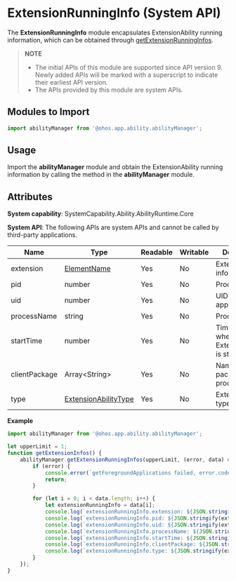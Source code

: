 # ExtensionRunningInfo (System API)

The **ExtensionRunningInfo** module encapsulates ExtensionAbility running information, which can be obtained through [getExtensionRunningInfos](js-apis-app-ability-abilityManager-sys.md#getextensionrunninginfos).

> **NOTE**
> 
>  - The initial APIs of this module are supported since API version 9. Newly added APIs will be marked with a superscript to indicate their earliest API version.
>  - The APIs provided by this module are system APIs.

## Modules to Import

```ts
import abilityManager from '@ohos.app.ability.abilityManager';
```

## Usage

Import the **abilityManager** module and obtain the ExtensionAbility running information by calling the method in the **abilityManager** module.

## Attributes

**System capability**: SystemCapability.Ability.AbilityRuntime.Core

**System API**: The following APIs are system APIs and cannot be called by third-party applications.

| Name| Type| Readable| Writable| Description|
| -------- | -------- | -------- | -------- | -------- |
| extension | [ElementName](js-apis-bundleManager-elementName.md) | Yes| No| ExtensionAbility information.|
| pid | number | Yes| No| Process ID.|
| uid | number | Yes| No| UID of the application.|
| processName | string | Yes| No| Process name.|
| startTime | number | Yes| No| Timestamp when the ExtensionAbility is started.|
| clientPackage | Array&lt;String&gt; | Yes| No| Names of all packages in the process.|
| type | [ExtensionAbilityType](js-apis-bundleManager.md#extensionabilitytype) | Yes| No| ExtensionAbility type.|

**Example**
```ts
import abilityManager from '@ohos.app.ability.abilityManager';

let upperLimit = 1;
function getExtensionInfos() {
    abilityManager.getExtensionRunningInfos(upperLimit, (error, data) => {
        if (error) {
            console.error(`getForegroundApplications failed, error.code: ${JSON.stringify(error.code)}, error.message: ${JSON.stringify(error.message)}`);
            return;
        }

        for (let i = 0; i < data.length; i++) {
            let extensionRunningInfo = data[i];
            console.log(`extensionRunningInfo.extension: ${JSON.stringify(extensionRunningInfo.extension)}`);
            console.log(`extensionRunningInfo.pid: ${JSON.stringify(extensionRunningInfo.pid)}`);
            console.log(`extensionRunningInfo.uid: ${JSON.stringify(extensionRunningInfo.uid)}`);
            console.log(`extensionRunningInfo.processName: ${JSON.stringify(extensionRunningInfo.processName)}`);
            console.log(`extensionRunningInfo.startTime: ${JSON.stringify(extensionRunningInfo.startTime)}`);
            console.log(`extensionRunningInfo.clientPackage: ${JSON.stringify(extensionRunningInfo.clientPackage)}`);
            console.log(`extensionRunningInfo.type: ${JSON.stringify(extensionRunningInfo.type)}`);
        }
    });
}
```
